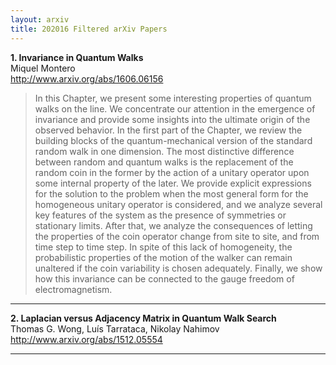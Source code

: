 ```yaml
---
layout: arxiv
title: 202016 Filtered arXiv Papers
---
```


**1.    Invariance in Quantum Walks**  
Miquel Montero  
http://www.arxiv.org/abs/1606.06156  
<blockquote>
<p>
In this Chapter, we present some interesting properties of quantum walks on the line. We concentrate our attention in the emergence of invariance and provide some insights into the ultimate origin of the observed behavior. In the first part of the Chapter, we review the building blocks of the quantum-mechanical version of the standard random walk in one dimension. The most distinctive difference between random and quantum walks is the replacement of the random coin in the former by the action of a unitary operator upon some internal property of the later. We provide explicit expressions for the solution to the problem when the most general form for the homogeneous unitary operator is considered, and we analyze several key features of the system as the presence of symmetries or stationary limits. After that, we analyze the consequences of letting the properties of the coin operator change from site to site, and from time step to time step. In spite of this lack of homogeneity, the probabilistic properties of the motion of the walker can remain unaltered if the coin variability is chosen adequately. Finally, we show how this invariance can be connected to the gauge freedom of electromagnetism.
</p>
</blockquote>

------

**2.    Laplacian versus Adjacency Matrix in Quantum Walk Search**  
Thomas G. Wong, Luís Tarrataca, Nikolay Nahimov  
http://www.arxiv.org/abs/1512.05554  
<blockquote>
<p>

</p>
</blockquote>

------

